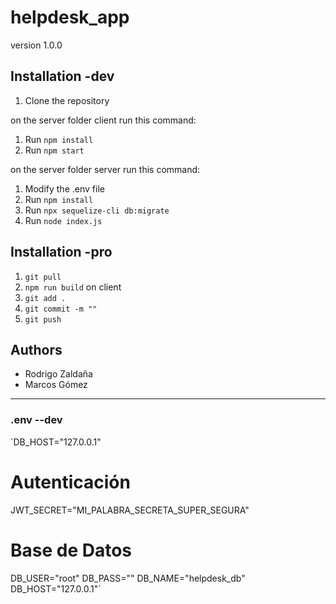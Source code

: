 # helpdesk_app

version 1.0.0

## Installation -dev

1. Clone the repository

on the server folder client run this command:
1. Run `npm install`
2. Run `npm start`

on the server folder server run this command:
1. Modify the .env file
2. Run `npm install`
3. Run `npx sequelize-cli db:migrate`
4. Run `node index.js`

## Installation -pro

1. `git pull`
2. `npm run build` on client
3. `git add .`
4. `git commit -m ""`
5. `git push`

## Authors

- Rodrigo Zaldaña
- Marcos Gómez
------------------------------------------------------------

### .env --dev
`DB_HOST="127.0.0.1"
# Autenticación
JWT_SECRET="MI_PALABRA_SECRETA_SUPER_SEGURA"
# Base de Datos
DB_USER="root"
DB_PASS=""
DB_NAME="helpdesk_db"
DB_HOST="127.0.0.1"`

